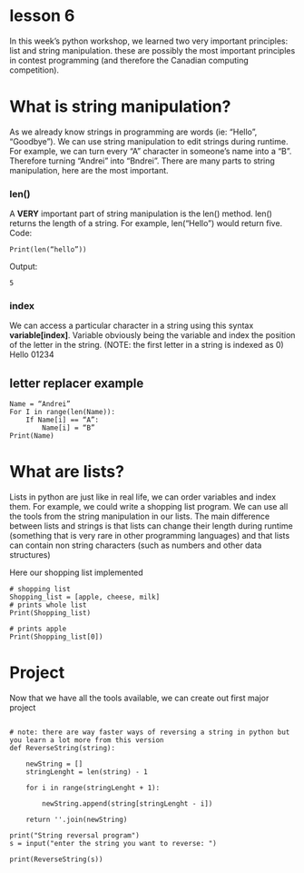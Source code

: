 # lesson 6
In this week’s python workshop, we learned two very important principles: list and string manipulation. these are possibly the most important principles in contest programming (and therefore the Canadian computing competition).

# What is string manipulation?
As we already know strings in programming are words (ie: “Hello”, “Goodbye”). We can use string manipulation to edit strings during runtime. For example, we can turn every “A” character in someone’s name into a “B”. Therefore turning “Andrei” into “Bndrei”. There are many parts to string manipulation, here are the most important.

### len()
A **VERY** important part of string manipulation is the len() method. len() returns the length of a string. For example, len(“Hello”) would return five.
Code:
```
Print(len(“hello”))
```
Output:
```
5
```

### index
We can access a particular character in a string using this syntax **variable[index]**. Variable obviously being the variable and index the position of the letter in the string.
(NOTE: the first letter in a string is indexed as 0)
Hello
01234

## letter replacer example
```
Name = “Andrei”
For I in range(len(Name)):
	If Name[i] == “A”:
		Name[i] = “B”
Print(Name)
```

# What are lists?
Lists in python are just like in real life, we can order variables and index them. For example, we could write a shopping list program. We can use all the tools from the string manipulation in our lists. The main difference between lists and strings is that lists can change their length during runtime (something that is very rare in other programming languages) and that lists can contain non string characters (such as numbers and other data structures)

Here our shopping list implemented
```
# shopping list
Shopping_list = [apple, cheese, milk]
# prints whole list
Print(Shopping_list)

# prints apple
Print(Shopping_list[0])
```

# Project
Now that we have all the tools available, we can create out first major project

```

# note: there are way faster ways of reversing a string in python but you learn a lot more from this version
def ReverseString(string):

    newString = []
    stringLenght = len(string) - 1
    
    for i in range(stringLenght + 1):

        newString.append(string[stringLenght - i])

    return ''.join(newString)

print("String reversal program")
s = input("enter the string you want to reverse: ")

print(ReverseString(s))

    
```
